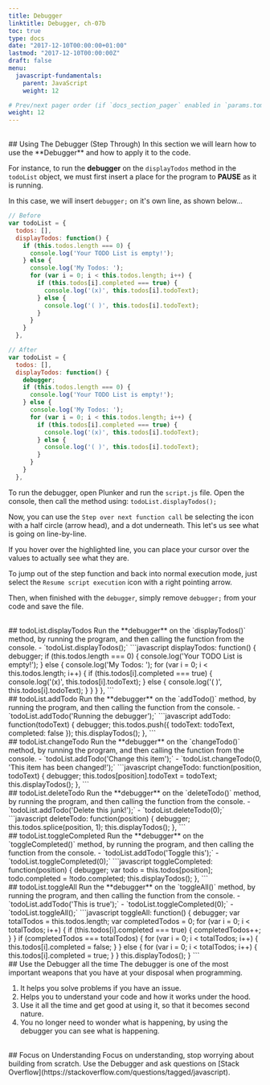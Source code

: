 ```yaml
---
title: Debugger
linktitle: Debugger, ch-07b
toc: true
type: docs
date: "2017-12-10T00:00:00+01:00"
lastmod: "2017-12-10T00:00:00Z"
draft: false
menu:
  javascript-fundamentals:
    parent: JavaScript
    weight: 12

# Prev/next pager order (if `docs_section_pager` enabled in `params.toml`)
weight: 12
---
```


<br>
## Using The Debugger (Step Through)
In this section we will learn how to use the **Debugger** and how to apply it to the code.  

For instance, to run the **debugger** on the `displayTodos` method in the `todoList` object, we must first insert a place for the program to **PAUSE** as it is running.  

In this case, we will insert `debugger;` on it's own line, as shown below...  
```javascript
// Before
var todoList = {
  todos: [],
  displayTodos: function() {
    if (this.todos.length === 0) {
      console.log('Your TODO List is empty!');
    } else {
      console.log('My Todos: ');
      for (var i = 0; i < this.todos.length; i++) {
        if (this.todos[i].completed === true) {
          console.log('(x)', this.todos[i].todoText);
        } else {
          console.log('( )', this.todos[i].todoText);
        }
      }
    }
  },

// After
var todoList = {
  todos: [],
  displayTodos: function() {
    debugger;
    if (this.todos.length === 0) {
      console.log('Your TODO List is empty!');
    } else {
      console.log('My Todos: ');
      for (var i = 0; i < this.todos.length; i++) {
        if (this.todos[i].completed === true) {
          console.log('(x)', this.todos[i].todoText);
        } else {
          console.log('( )', this.todos[i].todoText);
        }
      }
    }
  },
```

To run the debugger, open Plunker and run the `script.js` file. Open the console, then call the method using: `todoList.displayTodos();`  

Now, you can use the `Step over next function call` be selecting the icon with a half circle (arrow head), and a dot underneath. This let's us see what is going on line-by-line.  

If you hover over the highlighted line, you can place your cursor over the values to actually see what they are.  

To jump out of the step function and back into normal execution mode, just select the `Resume script execution` icon with a right pointing arrow.  

Then, when finished with the `debugger`, simply remove `debugger;` from your code and save the file.  

<br>
## todoList.displayTodos
Run the **debugger** on the `displayTodos()` method, by running the program, and then calling the function from the console.  
- `todoList.displayTodos();`  
```javascript
displayTodos: function() {
    debugger;
    if (this.todos.length === 0) {
      console.log('Your TODO List is empty!');
    } else {
      console.log('My Todos: ');
      for (var i = 0; i < this.todos.length; i++) {
        if (this.todos[i].completed === true) {
          console.log('(x)', this.todos[i].todoText);
        } else {
          console.log('( )', this.todos[i].todoText);
        }
      }
    }
  },
```

<br>
## todoList.addTodo
Run the **debugger** on the `addTodo()` method, by running the program, and then calling the function from the console.  
- `todoList.addTodo('Running the debugger');`  
```javascript
addTodo: function(todoText) {
    debugger;
    this.todos.push({
      todoText: todoText,
      completed: false
    });
    this.displayTodos();
  },
```

<br>
## todoList.changeTodo
Run the **debugger** on the `changeTodo()` method, by running the program, and then calling the function from the console.  
- `todoList.addTodo('Change this item');`  
- `todoList.changeTodo(0, 'This item has been changed!');`  
```javascript
changeTodo: function(position, todoText) {
    debugger;
    this.todos[position].todoText = todoText;
    this.displayTodos();
  },
```

<br>
## todoList.deleteTodo
Run the **debugger** on the `deleteTodo()` method, by running the program, and then calling the function from the console.  
- `todoList.addTodo('Delete this junk!');`  
- `todoList.deleteTodo(0);`  
```javascript
deleteTodo: function(position) {
    debugger;
    this.todos.splice(position, 1);
    this.displayTodos();
  },
```

<br>
## todoList.toggleCompleted
Run the **debugger** on the `toggleCompleted()` method, by running the program, and then calling the function from the console.  
- `todoList.addTodo('Toggle this');`  
- `todoList.toggleCompleted(0);`  
```javascript
toggleCompleted: function(position) {
    debugger;
    var todo = this.todos[position];
    todo.completed = !todo.completed;
    this.displayTodos();
  },
```

<br>
## todoList.toggleAll
Run the **debugger** on the `toggleAll()` method, by running the program, and then calling the function from the console. - `todoList.addTodo('This is true');`  
- `todoList.toggleCompleted(0);`  
- `todoList.toggleAll();`  
```javascript
toggleAll: function() {
    debugger;
    var totalTodos = this.todos.length;
    var completedTodos = 0;
    for (var i = 0; i < totalTodos; i++) {
      if (this.todos[i].completed === true) {
        completedTodos++;
      }
    }
    if (completedTodos === totalTodos) {
      for (var i = 0; i < totalTodos; i++) {
        this.todos[i].completed = false;
      }
    } else {
      for (var i = 0; i < totalTodos; i++) {
        this.todos[i].completed = true;
      }
    }
    this.displayTodos();
  }
```

<br>
## Use the Debugger all the time
The debugger is one of the most important weapons that you have at your disposal when programming.  

1) It helps you solve problems if you have an issue.  
2) Helps you to understand your code and how it works under the hood.  
3) Use it all the time and get good at using it, so that it becomes second nature.  
4) You no longer need to wonder what is happening, by using the debugger you can see what is happening.  

<br>
## Focus on Understanding
Focus on understanding, stop worrying about building from scratch. Use the Debugger and ask questions on [Stack Overflow](https://stackoverflow.com/questions/tagged/javascript).  
   